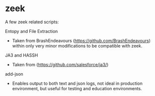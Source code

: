 # zeek

A few zeek related scripts:

Entopy and File Extraction 
 - Taken from BrashEndeavours (https://github.com/BrashEndeavours) within only very minor modifications to be compatible with zeek.


JA3 and HASSH
 - Taken from (https://github.com/salesforce/ja3/)

add-json
 - Enables output to both text and json logs, not ideal in production environment, but useful for testing and education environments.

